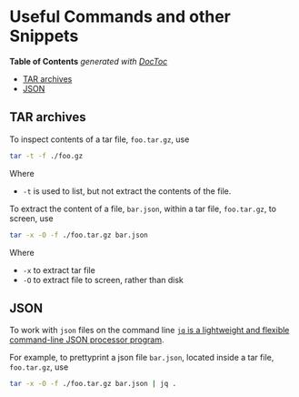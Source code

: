 # Useful Commands and other Snippets

<!-- START doctoc generated TOC please keep comment here to allow auto update -->
<!-- DON'T EDIT THIS SECTION, INSTEAD RE-RUN doctoc TO UPDATE -->
**Table of Contents**  *generated with [DocToc](https://github.com/thlorenz/doctoc)*

- [TAR archives](#tar-archives)
- [JSON](#json)

<!-- END doctoc generated TOC please keep comment here to allow auto update -->

## TAR archives

To inspect contents of a tar file, `foo.tar.gz`, use

```bash
tar -t -f ./foo.gz
```

Where

- `-t` is used to list, but not extract the contents of the file.

To extract the content of a file, `bar.json`,  within a tar file,  `foo.tar.gz`, to screen, use

```bash
tar -x -O -f ./foo.tar.gz bar.json
```

Where

- `-x` to extract tar file
- `-O` to extract file to screen, rather than disk

## JSON

To work with `json` files on the command line [`jq` is a lightweight and flexible command-line JSON processor program](https://jqlang.org/).

For example, to prettyprint a json file `bar.json`, located inside a tar file, `foo.tar.gz`, use

```bash
tar -x -O -f ./foo.tar.gz bar.json | jq .
```
